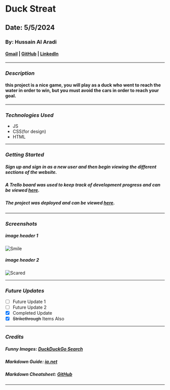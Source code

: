 # Duck Streat

## Date: 5/5/2024

### By: Hussain Al Aradi

#### [Gmail](hussainAlAradi.ha@gmail.com) | [GitHub](https://github.com/HussainALAradi5) | [LinkedIn](https://www.linkedin.com/in/hussain-ahmed-ali-al-aradi-292182292/)

---

### **_Description_**

#### this project is a nice game, you will play as a duck who went to reach the water in order to win, but you must avoid the cars in order to reach your goal.

---

### **_Technologies Used_**

- JS
- CSS(for design)
- HTML

---

### **_Getting Started_**

##### Sign up and sign in as a new user and then begin viewing the different sections of the website.

##### A Trello board was used to keep track of development progress and can be viewed [here](URL).

##### The project was deployed and can be viewed [here](URL).

---

### **_Screenshots_**

##### image header 1

![Smile](https://external-content.duckduckgo.com/iu/?u=https%3A%2F%2Ftse2.mm.bing.net%2Fth%3Fid%3DOIP.PDlm3trgAkY6pGPcbRt4SQHaEK%26pid%3DApi&f=1)

##### image header 2

![Scared](https://external-content.duckduckgo.com/iu/?u=https%3A%2F%2Ftse2.mm.bing.net%2Fth%3Fid%3DOIP.buntINTHFLyDODyMKXNYcgHaEK%26pid%3DApi&f=1)

---

### **_Future Updates_**

- [ ] Future Update 1
- [ ] Future Update 2
- [x] Completed Update
- [x] ~~Strikethrough~~ Items Also

---

### **_Credits_**

##### Funny Images: [DuckDuckGo Search](http://www.duckduckgo.com)

##### Markdown Guide: [ia.net](https://ia.net/writer/support/general/markdown-guide)

##### Markdown Cheatsheet: [GitHub](https://guides.github.com/pdfs/markdown-cheatsheet-online.pdf)

---

